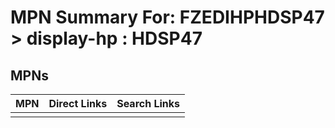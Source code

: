 



# MPN Summary For: FZEDIHPHDSP47 > display-hp : HDSP47

## MPNs
  

|MPN|Direct Links|Search Links|
| :--- | :--- | :--- |
||||
